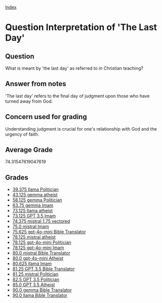 
[Index](../../index.md)
# Question Interpretation of 'The Last Day'
## Question
What is meant by 'the last day' as referred to in Christian teaching?

## Answer from notes
'The last day' refers to the final day of judgment upon those who have turned away from God.

## Concern used for grading
Understanding judgment is crucial for one's relationship with God and the urgency of faith.

## Average Grade
74.31547619047619

## Grades
 * [39.375 llama Politician](../answers/llama_Politician/Interpretation_of__The_Last_Day_.md)
 * [43.125 gemma atheist](../answers/gemma_atheist/Interpretation_of__The_Last_Day_.md)
 * [58.125 gemma Politician](../answers/gemma_Politician/Interpretation_of__The_Last_Day_.md)
 * [63.75 gemma Imam](../answers/gemma_Imam/Interpretation_of__The_Last_Day_.md)
 * [73.125 llama atheist](../answers/llama_atheist/Interpretation_of__The_Last_Day_.md)
 * [73.125 GPT 3.5 Imam](../answers/GPT_3.5_Imam/Interpretation_of__The_Last_Day_.md)
 * [74.375 mistral 1.75 vectored](../answers/mistral_1.75_vectored/Interpretation_of__The_Last_Day_.md)
 * [75.0 mistral Imam](../answers/mistral_Imam/Interpretation_of__The_Last_Day_.md)
 * [75.625 gpt-4o-mini Bible Translator](../answers/gpt-4o-mini_Bible_Translator/Interpretation_of__The_Last_Day_.md)
 * [78.125 mistral atheist](../answers/mistral_atheist/Interpretation_of__The_Last_Day_.md)
 * [78.125 gpt-4o-mini Politician](../answers/gpt-4o-mini_Politician/Interpretation_of__The_Last_Day_.md)
 * [78.125 gpt-4o-mini Imam](../answers/gpt-4o-mini_Imam/Interpretation_of__The_Last_Day_.md)
 * [80.0 mistral Bible Translator](../answers/mistral_Bible_Translator/Interpretation_of__The_Last_Day_.md)
 * [80.0 gpt-4o-mini Atheist](../answers/gpt-4o-mini_Atheist/Interpretation_of__The_Last_Day_.md)
 * [80.625 llama Imam](../answers/llama_Imam/Interpretation_of__The_Last_Day_.md)
 * [81.25 GPT 3.5 Bible Translator](../answers/GPT_3.5_Bible_Translator/Interpretation_of__The_Last_Day_.md)
 * [81.25 mistral Politician](../answers/mistral_Politician/Interpretation_of__The_Last_Day_.md)
 * [82.5 GPT 3.5 Politician](../answers/GPT_3.5_Politician/Interpretation_of__The_Last_Day_.md)
 * [85.0 GPT 3.5 Atheist](../answers/GPT_3.5_Atheist/Interpretation_of__The_Last_Day_.md)
 * [90.0 gemma Bible Translator](../answers/gemma_Bible_Translator/Interpretation_of__The_Last_Day_.md)
 * [90.0 llama Bible Translator](../answers/llama_Bible_Translator/Interpretation_of__The_Last_Day_.md)
